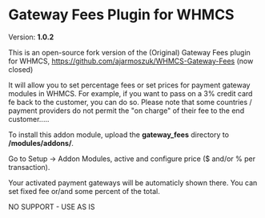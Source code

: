 # Gateway Fees Plugin for WHMCS

Version: **1.0.2**

This is an open-source fork version of the (Original) Gateway Fees plugin for WHMCS, https://github.com/ajarmoszuk/WHMCS-Gateway-Fees (now closed)

It will allow you to set percentage fees or set prices for payment gateway modules in WHMCS. For example, if you want to pass on a 3% credit card fe back to the customer, you can do so.  Please note that some countries / payment providers do not permit the "on charge" of their fee to the end customer..... 

To install this addon module, upload the **gateway_fees** directory to **/modules/addons/**.

Go to Setup -> Addon Modules, active and configure price ($ and/or % per transaction).

Your activated payment gateways will be automaticly shown there. You can set fixed fee or/and some percent of the total.

NO SUPPORT - USE AS IS 
